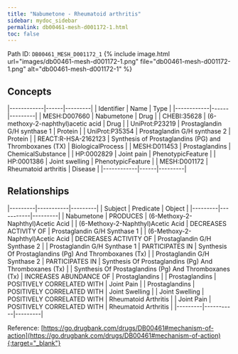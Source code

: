 ```yaml
---
title: "Nabumetone - Rheumatoid arthritis"
sidebar: mydoc_sidebar
permalink: db00461-mesh-d001172-1.html
toc: false 
---
```



Path ID: `DB00461_MESH_D001172_1`
{% include image.html url="images/db00461-mesh-d001172-1.png" file="db00461-mesh-d001172-1.png" alt="db00461-mesh-d001172-1" %}

## Concepts

|------------|------|---------|
| Identifier | Name | Type    |
|------------|------|---------|
| MESH:D007660 | Nabumetone | Drug |
| CHEBI:35628 | (6-methoxy-2-naphthyl)acetic acid | Drug |
| UniProt:P23219 | Prostaglandin G/H synthase 1 | Protein |
| UniProt:P35354 | Prostaglandin G/H synthase 2 | Protein |
| REACT:R-HSA-2162123 | Synthesis of Prostaglandins (PG) and Thromboxanes (TX) | BiologicalProcess |
| MESH:D011453 | Prostaglandins | ChemicalSubstance |
| HP:0002829 | Joint pain | PhenotypicFeature |
| HP:0001386 | Joint swelling | PhenotypicFeature |
| MESH:D001172 | Rheumatoid arthritis | Disease |
|------------|------|---------|

## Relationships

|---------|-----------|---------|
| Subject | Predicate | Object  |
|---------|-----------|---------|
| Nabumetone | PRODUCES | (6-Methoxy-2-Naphthyl)Acetic Acid |
| (6-Methoxy-2-Naphthyl)Acetic Acid | DECREASES ACTIVITY OF | Prostaglandin G/H Synthase 1 |
| (6-Methoxy-2-Naphthyl)Acetic Acid | DECREASES ACTIVITY OF | Prostaglandin G/H Synthase 2 |
| Prostaglandin G/H Synthase 1 | PARTICIPATES IN | Synthesis Of Prostaglandins (Pg) And Thromboxanes (Tx) |
| Prostaglandin G/H Synthase 2 | PARTICIPATES IN | Synthesis Of Prostaglandins (Pg) And Thromboxanes (Tx) |
| Synthesis Of Prostaglandins (Pg) And Thromboxanes (Tx) | INCREASES ABUNDANCE OF | Prostaglandins |
| Prostaglandins | POSITIVELY CORRELATED WITH | Joint Pain |
| Prostaglandins | POSITIVELY CORRELATED WITH | Joint Swelling |
| Joint Swelling | POSITIVELY CORRELATED WITH | Rheumatoid Arthritis |
| Joint Pain | POSITIVELY CORRELATED WITH | Rheumatoid Arthritis |
|---------|-----------|---------|

Reference: [https://go.drugbank.com/drugs/DB00461#mechanism-of-action](https://go.drugbank.com/drugs/DB00461#mechanism-of-action){:target="_blank"}